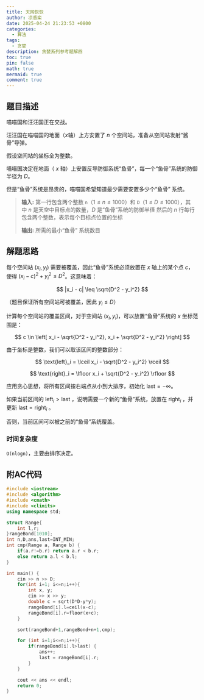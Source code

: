 ```yaml
---
title: 天网恢恢
author: 凉香栾
date: 2025-04-24 21:23:53 +0800
categories:
  - 算法
tags:
  - 贪婪
description: 贪婪系列参考题解四
toc: true
pin: false
math: true
mermaid: true
comment: true
---
```



## 题目描述

喵喵国和汪汪国正在交战。

汪汪国在喵喵国的地面（$x$轴）上方安置了 $n$ 个空间站，准备从空间站发射“酱骨”导弹。

假设空间站的坐标全为整数。

喵喵国决定在地面（ $x$ 轴）上安置反导防御系统“鱼骨”，每一个“鱼骨”系统的防御半径为 $D$。

但是“鱼骨”系统是昂贵的，喵喵国希望知道最少需要安置多少个“鱼骨” 系统。

  

> **输入:**
> 第一行包含两个整数 `n`（$1 \le n \le 1000$）和 `D`（$1 \le D \le 1000$），其中 $n$ 是天空中目标点的数量，$D$ 是“鱼骨”系统的防御半径
> 然后的 $n$ 行每行包含两个整数，表示每个目标点位置的坐标
>
> **输出:**
> 所需的最小“鱼骨” 系统数目


## 解题思路

每个空间站 $(x_i, y_i)$ 需要被覆盖，因此“鱼骨”系统必须放置在 $x$ 轴上的某个点 $c$，使得 $(x_i - c)^2 + y_i^2 \leq D^2$。这意味着：

$$
|x_i - c| \leq \sqrt{D^2 - y_i^2}
$$

（题目保证所有空间站可被覆盖，因此 $y_i \leq D$）
 
计算每个空间站的覆盖区间，对于空间站 $(x_i, y_i)$，可以放置“鱼骨”系统的 $x$ 坐标范围是：

$$
c \in \left[ x_i - \sqrt{D^2 - y_i^2}, x_i + \sqrt{D^2 - y_i^2} \right]
$$
 
由于坐标是整数，我们可以取该区间的整数部分：

$$
\text{left}_i = \lceil x_i - \sqrt{D^2 - y_i^2} \rceil
$$

$$
\text{right}_i = \lfloor x_i + \sqrt{D^2 - y_i^2} \rfloor
$$

应用贪心思想，将所有区间按右端点从小到大排序，初始化 $\text{last}=-\infty$。

如果当前区间的 $\text{left}_{i} \gt \text{last}$ ，说明需要一个新的“鱼骨”系统，放置在 $\text{right}_{i}$ ，并更新 $\text{last}= \text{right}_{i}$ 。

否则，当前区间可以被之前的“鱼骨”系统覆盖。

### 时间复杂度

`O(nlogn)`，主要由排序决定。

## 附AC代码

```cpp
#include <iostream>
#include <algorithm>
#include <cmath>
#include <climits>
using namespace std;

struct Range{
    int l,r;
}rangeBond[1010];
int n,D,ans,last=INT_MIN;
int cmp(Range a, Range b) {
    if(a.r!=b.r) return a.r < b.r;
    else return a.l < b.l;
}

int main() {
    cin >> n >> D;
    for(int i=1; i<=n;i++){
        int x, y;
        cin >> x >> y;
        double c = sqrt(D*D-y*y);
        rangeBond[i].l=ceil(x-c);
        rangeBond[i].r=floor(x+c);
    }

    sort(rangeBond+1,rangeBond+n+1,cmp);

    for (int i=1;i<=n;i++){
        if(rangeBond[i].l>last) {
            ans++;
            last = rangeBond[i].r;
        }
    }

    cout << ans << endl;
    return 0;
}
```